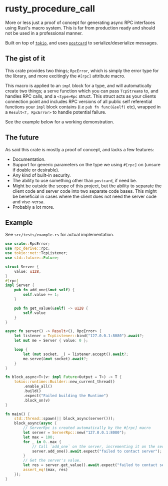 # rusty_procedure_call
More or less just a proof of concept for generating async RPC interfaces using 
Rust's macro system. This is far from production ready and should not be used
in a professional manner. 

Built on top of [`tokio`](https://docs.rs/tokio/), and uses [`postcard`](https://docs.rs/postcard/) to serialize/deserialize messages.

## The gist of it
This crate provides two things; `RpcError`, which is simply the error type
for the library, and more excitingly the `#[rpc]` attribute macro.

This macro is applied to an `impl` block for a type, and will automatically
create two things; a serve function which you can pass `TcpStream`s to, and 
handles RPC calls, and a `<type>Rpc` struct. This struct acts as your 
clients connection point and includes RPC versions of all public self referential 
functions your `impl` block contains (i.e `pub fn func(&self)` etc),
wrapped in a `Result<T, RpcError>` to handle potential failure. 

See the example below for a working demonstration.

## The future
As said this crate is mostly a proof of concept, and lacks a few features:
* Documentation.
* Support for generic parameters on the type we using `#[rpc]` on (unsure if doable or desirable).
* Any kind of built-in security.
* The ability to use something other than `postcard`, if need be.
* Might be outside the scope of this project, but the ability to separate
  the client code and server code into two separate code bases. This might be beneficial in cases where the client does not need the server code and 
  vise-versa.
* Probably a lot more.

## Example
See `src/tests/example.rs` for actual implementation.
```rs
use crate::RpcError;
use rpc_derive::rpc;
use tokio::net::TcpListener;
use std::future::Future;

struct Server {
    value: u128,
}
#[rpc]
impl Server {
    pub fn add_one(&mut self) {
        self.value += 1;
    }

    pub fn get_value(&self) -> u128 {
        self.value
    }
}

async fn server() -> Result<(), RpcError> {
    let listener = TcpListener::bind("127.0.0.1:8080").await?;
    let mut me = Server { value: 0 };

    loop {
        let (mut socket, _) = listener.accept().await?;
        me.serve(&mut socket).await?;
    }
}

fn block_async<T>(v: impl Future<Output = T>) -> T {
    tokio::runtime::Builder::new_current_thread()
        .enable_all()
        .build()
        .expect("Failed building the Runtime")
        .block_on(v)
}

fn main() {
    std::thread::spawn(|| block_async(server()));
    block_async(async {
        // ServerRpc is created automatically by the #[rpc] macro
        let server = ServerRpc::new("127.0.0.1:8080");
        let max = 100;
        for _ in 0..max {
            // Call `add_one` on the server, incrementing it on the server.
            server.add_one().await.expect("failed to contact server");
        }
        // Get the server's value.
        let res = server.get_value().await.expect("failed to contact server");
        assert_eq!(max, res)
    });
}
```
